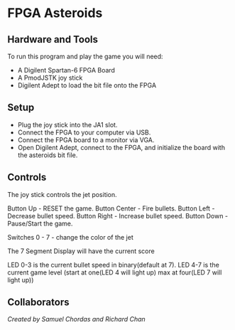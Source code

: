 FPGA Asteroids
==============

Hardware and Tools
------------------
To run this program and play the game you will need:
  * A Digilent Spartan-6 FPGA Board
  * A PmodJSTK joy stick
  * Digilent Adept to load the bit file onto the FPGA

Setup
-----
  * Plug the joy stick into the JA1 slot.
  * Connect the FPGA to your computer via USB.
  * Connect the FPGA board to a monitor via VGA.
  * Open Digilent Adept, connect to the FPGA, and initialize the board with
    the asteroids bit file.


Controls
--------
The joy stick controls the jet position.

Button Up	- RESET the game.
Button Center	- Fire bullets.
Button Left	- Decrease bullet speed.
Button Right	- Increase bullet speed.
Button Down	- Pause/Start the game.

Switches 0 - 7	- change the color of the jet

The 7 Segment Display will have the current score

LED 0-3 is the current bullet speed in binary(default at 7).
LED 4-7 is the current game level (start at one(LED 4 will light up) max at
four(LED 7 will light up))

Collaborators
-------------
*Created by Samuel Chordas and Richard Chan*
